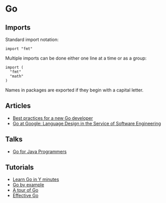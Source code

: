 # Go

## Imports

Standard import notation:

```
import "fmt"
```

Multiple imports can be done either one line at a time or as a group:

```
import (
  "fmt"
  "math"
)
```

Names in packages are exported if they begin with a capital letter.

## Articles

 * [Best practices for a new Go developer](https://medium.com/@IndianGuru/best-practices-for-a-new-go-developer-8660384302fc)
 * [Go at Google: Language Design in the Service of Software Engineering](http://talks.golang.org/2012/splash.article)

## Talks

 * [Go for Java Programmers](https://talks.golang.org/2015/go-for-java-programmers.slide)

## Tutorials

  * [Learn Go in Y minutes](http://learnxinyminutes.com/docs/go/)
  * [Go by example](https://gobyexample.com/)
  * [A tour of Go](http://tour.golang.org/welcome/1)
  * [Effective Go](http://golang.org/doc/effective_go.html)
